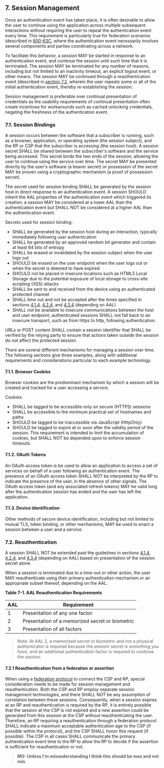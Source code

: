 <a name="sec7"></a>

## 7. Session Management

Once an authentication event has taken place, it is often desirable to allow the user to continue using the application across multiple subsequent interactions without requiring the user to repeat the authentication event every time. This requirement is particularly true for federation scenarios (described in [800-63C](#sp800-63C.md), where the authentication event necessarily involves several components and parties coordinating across a network.

To facilitate this behavior, a *session* MAY be started in response to an authentication event, and continue the session until such time that it is terminated. The session MAY be terminated for any number of reasons, including but not limited to an inactivity timeout, an explicit logout event, or other means. The session MAY be continued through a reauthentication event (described in [section 7.2](#sessionreauthn), wherein the user repeats some or all of the initial authentication event, thereby re-establishing the session.

Session management is preferable over continual presentation of credentials as the usability requirements of continual presentation often create incentives for workarounds such as cached unlocking credentials, negating the freshness of the authentication event. 

### 7.1. Session Bindings

A session occurs between the software that a subscriber is running, such as a browser, application, or operating system (the session subject), and the RP or CSP that the subscriber is accessing (the session host). A session secret SHALL be shared between the subscriber's software and the service being accessed. This secret binds the two ends of the session, allowing the user to continue using the service over time. The secret MAY be presented directly by the user's software (a bearer secret) or possession of the secret MAY be proven using a cryptographic mechanism (a proof of possession secret). 

The secret used for session binding SHALL be generated by the session host in direct response to an authentication event. A session SHOULD inherit the AAL properties of the authentication event which triggered its creation; a session MAY be considered at a lower AAL than the authentication event but SHALL NOT be considered at a higher AAL than the authentication event.

Secrets used for session binding: 

- SHALL be generated by the session host during an interaction, typically immediately following user authentication
- SHALL be generated by an approved random bit generator and contain at least 64 bits of entropy
- SHALL be erased or invalidated by the session subject when the user logs out
- SHOULD be erased on the user endpoint when the user logs out or when the secret is deemed to have expired
- SHOULD not be placed in insecure locations such as HTML5 Local Storage due to the potential exposure of local storage to cross-site scripting (XSS) attacks
- SHALL be sent to and received from the device using an authenticated protected channel
- SHALL time out and not be accepted after the times specified in sections [4.1.4](#aal1reauth), [4.2.4](#aal2reauth), and [4.3.4](#aal3reauth) (depending on AAL)
- SHALL not be available to insecure communications between the host and user endpoint; authenticated sessions SHALL not fall back to an insecure transport, such as from https to http, following authentication.

URLs or POST content SHALL contain a session identifier that SHALL be verified by the relying party to ensure that actions taken outside the session do not affect the protected session.

There are several different mechanisms for managing a session over time. The following sections give three examples, along with additional requirements and considerations particular to each example technology.

#### 7.1.1. Browser Cookies

Browser cookies are the predominant mechanism by which a session will be created and tracked for a user accessing a service. 

Cookies:

- SHALL be tagged to be accessible only on secure (HTTPS) sessions
- SHALL be accessible to the minimum practical set of hostnames and paths
- SHOULD be tagged to be inaccessible via JavaScript (HttpOnly)
- SHOULD be tagged to expire at or soon after the validity period of the session. This requirement is intended to limit the accumulation of cookies, but SHALL NOT be depended upon to enforce session timeouts.

#### 7.1.2. OAuth Tokens

An OAuth access token is be used to allow an application to access a set of services on behalf of a user following an authentication event. The presence of an OAuth access token SHALL NOT be interpreted by the RP to indicate the presence of the user, in the absence of other signals. The OAuth access token (and any associated refresh tokens) MAY be valid long after the authentication session has ended and the user has left the application.

#### 7.1.3. Device Identification

Other methods of secure device identification, including but not limited to mutual TLS, token binding, or other mechanisms, MAY be used to enact a session between a user and a service. 

### 7.2. <a name="sessionreauthn"></a>Reauthentication


A session SHALL NOT be extended past the guidelines in sections [4.1.4](#aal1reauth), [4.2.4](#aal2reauth), and [4.3.4](#aal3reauth) (depending on AAL) based on presentation of the session secret alone.

When a session is terminated due to a time-out or other action, the user MAY reauthenticate using their primary authentication mechanism or an appropriate subset thereof, depending on the AAL.

<a name="63bSec7-Table1"></a>

<div class="text-center" markdown="1">

**Table 7-1.  AAL Reauthentication Requirements**

</div>


|AAL|Requirement|
|----|----|
|1|Presentation of any one factor|
|2|Presentation of a memorized secret or biometric|
|3|Presentation of all factors|

>Note: At AAL 2, a memorized secret or biometric and not a physical authenticator is required because the session secret is *something you have*, and an additional authentication factor is required to continue the session.

#### 7.2.1 Reauthentication from a federation or assertion

When using a [federation protocol](sp800-63c#sec4) to connect the CSP and RP, special consideration needs to be made for session management and reauthentication. Both the CSP and RP employ separate session management technologies, and there SHALL NOT be any assumption of correlation between these sessions. Consequently, when a session expires at an RP and reauthentication is required by the RP, it is entirely possible that the session at the CSP is not expired and a new assertion could be generated from this session at the CSP without reauthenticating the user. Therefore, an RP requiring a reauthentication through a federation protocol SHALL indicate a maximum acceptable authentication age to the CSP (if possible within the protocol), and the CSP SHALL honor this request (if possible). The CSP in all cases SHALL communicate the primary authentication event time to the RP to allow the RP to decide if the assertion is sufficient for reauthentication or not.

>**MG: Unless I'm misunderstanding I think this should be max and not min.**
